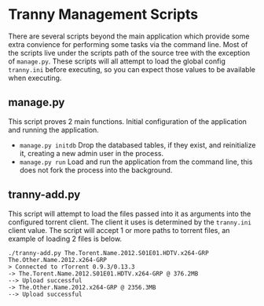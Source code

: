 # Tranny Management Scripts

There are several scripts beyond the main application which provide some
extra convience for performing some tasks via the command line. Most of the
scripts live under the scripts path of the source tree with the exception of
`manage.py`. These scripts will all attempt to load the global config `tranny.ini`
before executing, so you can expect those values to be available when executing.

## manage.py

This script proves 2 main functions. Initial configuration of the application and
running the application.

- `manage.py initdb` Drop the databased tables, if they exist, and reinitialize it,
creating a new admin user in the process.
- `manage.py run` Load and run the application from the command line, this does not
fork the process into the background.


## tranny-add.py

This script will attempt to load the files passed into it as arguments into the
configured torrent client. The client it uses is determined by the `tranny.ini`
client value. The script will accept 1 or more paths to torrent files, an example of
loading 2 files is below.

    ./tranny-add.py The.Torent.Name.2012.S01E01.HDTV.x264-GRP The.Other.Name.2012.x264-GRP
    > Connected to rTorrent 0.9.3/0.13.3
    -> The.Torent.Name.2012.S01E01.HDTV.x264-GRP @ 376.2MB
    --> Upload successful
    -> The.Other.Name.2012.x264-GRP @ 2356.3MB
    --> Upload successful

